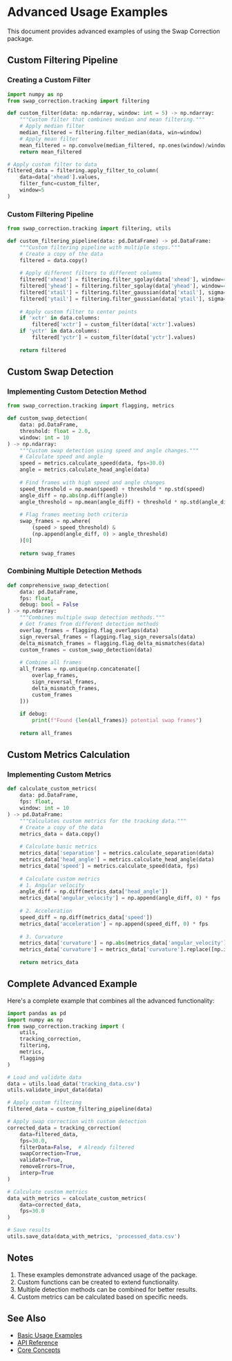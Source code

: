 # Advanced Usage Examples

This document provides advanced examples of using the Swap Correction package.

## Custom Filtering Pipeline

### Creating a Custom Filter

```python
import numpy as np
from swap_correction.tracking import filtering

def custom_filter(data: np.ndarray, window: int = 5) -> np.ndarray:
    """Custom filter that combines median and mean filtering."""
    # Apply median filter
    median_filtered = filtering.filter_median(data, win=window)
    # Apply mean filter
    mean_filtered = np.convolve(median_filtered, np.ones(window)/window, mode='same')
    return mean_filtered

# Apply custom filter to data
filtered_data = filtering.apply_filter_to_column(
    data=data['xhead'].values,
    filter_func=custom_filter,
    window=5
)
```

### Custom Filtering Pipeline

```python
from swap_correction.tracking import filtering, utils

def custom_filtering_pipeline(data: pd.DataFrame) -> pd.DataFrame:
    """Custom filtering pipeline with multiple steps."""
    # Create a copy of the data
    filtered = data.copy()
    
    # Apply different filters to different columns
    filtered['xhead'] = filtering.filter_sgolay(data['xhead'], window=45, order=4)
    filtered['yhead'] = filtering.filter_sgolay(data['yhead'], window=45, order=4)
    filtered['xtail'] = filtering.filter_gaussian(data['xtail'], sigma=3)
    filtered['ytail'] = filtering.filter_gaussian(data['ytail'], sigma=3)
    
    # Apply custom filter to center points
    if 'xctr' in data.columns:
        filtered['xctr'] = custom_filter(data['xctr'].values)
    if 'yctr' in data.columns:
        filtered['yctr'] = custom_filter(data['yctr'].values)
    
    return filtered
```

## Custom Swap Detection

### Implementing Custom Detection Method

```python
from swap_correction.tracking import flagging, metrics

def custom_swap_detection(
    data: pd.DataFrame,
    threshold: float = 2.0,
    window: int = 10
) -> np.ndarray:
    """Custom swap detection using speed and angle changes."""
    # Calculate speed and angle
    speed = metrics.calculate_speed(data, fps=30.0)
    angle = metrics.calculate_head_angle(data)
    
    # Find frames with high speed and angle changes
    speed_threshold = np.mean(speed) + threshold * np.std(speed)
    angle_diff = np.abs(np.diff(angle))
    angle_threshold = np.mean(angle_diff) + threshold * np.std(angle_diff)
    
    # Flag frames meeting both criteria
    swap_frames = np.where(
        (speed > speed_threshold) & 
        (np.append(angle_diff, 0) > angle_threshold)
    )[0]
    
    return swap_frames
```

### Combining Multiple Detection Methods

```python
def comprehensive_swap_detection(
    data: pd.DataFrame,
    fps: float,
    debug: bool = False
) -> np.ndarray:
    """Combines multiple swap detection methods."""
    # Get frames from different detection methods
    overlap_frames = flagging.flag_overlaps(data)
    sign_reversal_frames = flagging.flag_sign_reversals(data)
    delta_mismatch_frames = flagging.flag_delta_mismatches(data)
    custom_frames = custom_swap_detection(data)
    
    # Combine all frames
    all_frames = np.unique(np.concatenate([
        overlap_frames,
        sign_reversal_frames,
        delta_mismatch_frames,
        custom_frames
    ]))
    
    if debug:
        print(f"Found {len(all_frames)} potential swap frames")
    
    return all_frames
```

## Custom Metrics Calculation

### Implementing Custom Metrics

```python
def calculate_custom_metrics(
    data: pd.DataFrame,
    fps: float,
    window: int = 10
) -> pd.DataFrame:
    """Calculates custom metrics for the tracking data."""
    # Create a copy of the data
    metrics_data = data.copy()
    
    # Calculate basic metrics
    metrics_data['separation'] = metrics.calculate_separation(data)
    metrics_data['head_angle'] = metrics.calculate_head_angle(data)
    metrics_data['speed'] = metrics.calculate_speed(data, fps)
    
    # Calculate custom metrics
    # 1. Angular velocity
    angle_diff = np.diff(metrics_data['head_angle'])
    metrics_data['angular_velocity'] = np.append(angle_diff, 0) * fps
    
    # 2. Acceleration
    speed_diff = np.diff(metrics_data['speed'])
    metrics_data['acceleration'] = np.append(speed_diff, 0) * fps
    
    # 3. Curvature
    metrics_data['curvature'] = np.abs(metrics_data['angular_velocity']) / metrics_data['speed']
    metrics_data['curvature'] = metrics_data['curvature'].replace([np.inf, -np.inf], np.nan)
    
    return metrics_data
```

## Complete Advanced Example

Here's a complete example that combines all the advanced functionality:

```python
import pandas as pd
import numpy as np
from swap_correction.tracking import (
    utils,
    tracking_correction,
    filtering,
    metrics,
    flagging
)

# Load and validate data
data = utils.load_data('tracking_data.csv')
utils.validate_input_data(data)

# Apply custom filtering
filtered_data = custom_filtering_pipeline(data)

# Apply swap correction with custom detection
corrected_data = tracking_correction(
    data=filtered_data,
    fps=30.0,
    filterData=False,  # Already filtered
    swapCorrection=True,
    validate=True,
    removeErrors=True,
    interp=True
)

# Calculate custom metrics
data_with_metrics = calculate_custom_metrics(
    data=corrected_data,
    fps=30.0
)

# Save results
utils.save_data(data_with_metrics, 'processed_data.csv')
```

## Notes

1. These examples demonstrate advanced usage of the package.
2. Custom functions can be created to extend functionality.
3. Multiple detection methods can be combined for better results.
4. Custom metrics can be calculated based on specific needs.

## See Also

- [Basic Usage Examples](basic_usage.md)
- [API Reference](../api/main.md)
- [Core Concepts](../guides/core_concepts.md) 